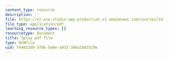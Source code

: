```yaml
---
content_type: resource
description: ''
file: https://ol-ocw-studio-app-production.s3.amazonaws.com/courses/14-01sc-principles-of-microeconomics-fall-2011/f44013d93f8b5e8ea932396a1b83529e_yCd_OSJmtfg.pdf
file_type: application/pdf
learning_resource_types: []
resourcetype: Document
title: 3play pdf file
type: OCWFile
uid: f44013d9-3f8b-5e8e-a932-396a1b83529e
---
```

